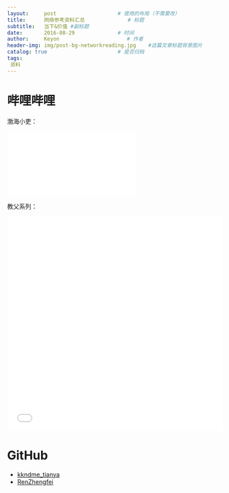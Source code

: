 ```yaml
---
layout:     post                    # 使用的布局（不需要改）
title:      网络参考资料汇总              # 标题 
subtitle:   当下&价值 #副标题
date:       2016-08-29              # 时间
author:     Keyon                      # 作者
header-img: img/post-bg-networkreading.jpg    #这篇文章标题背景图片
catalog: true                       # 是否归档
tags:
 资料
---
```


# 哔哩哔哩


渤海小吏：

<iframe src="//player.bilibili.com/player.html?isOutside=true&aid=560327730&bvid=BV1ke4y1h7VJ&cid=827362870&p=1" scrolling="no" border="0" frameborder="no" framespacing="0" allowfullscreen="true"></iframe>

教父系列：

<iframe src="//player.bilibili.com/player.html?aid=508047907&bvid=BV14u41127Tv&cid=481465792&page=1&high_quality=1&danmaku=0" allowfullscreen="allowfullscreen" width="100%" height="500" scrolling="no" frameborder="0" sandbox="allow-top-navigation allow-same-origin allow-forms allow-scripts"></iframe>

# GitHub

* [kkndme_tianya](https://github.com/shengcaishizhan/kkndme_tianya)
* [RenZhengfei](https://github.com/ttpianobirds/RenZhengfei)